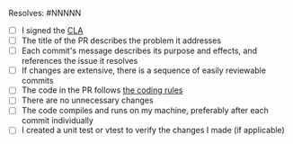 Resolves: #NNNNN <!-- Replace `NNNNN` with a GitHub issue number, or a direct link if the issue is not on GitHub -->

<!-- Add a short description of and motivation for the changes here -->

<!-- Replace `[ ]` with `[x]` to fill the checkboxes below -->

- [ ] I signed the [CLA](https://musescore.org/en/cla)
- [ ] The title of the PR describes the problem it addresses
- [ ] Each commit's message describes its purpose and effects, and references the issue it resolves
- [ ] If changes are extensive, there is a sequence of easily reviewable commits
- [ ] The code in the PR follows [the coding rules](https://github.com/musescore/muse_framework/wiki/CodeGuidelines)
- [ ] There are no unnecessary changes
- [ ] The code compiles and runs on my machine, preferably after each commit individually
- [ ] I created a unit test or vtest to verify the changes I made (if applicable)
